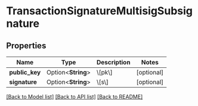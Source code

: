 # TransactionSignatureMultisigSubsignature

## Properties

Name | Type | Description | Notes
------------ | ------------- | ------------- | -------------
**public_key** | Option<**String**> | \\[pk\\] | [optional]
**signature** | Option<**String**> | \\[s\\] | [optional]

[[Back to Model list]](../README.md#documentation-for-models) [[Back to API list]](../README.md#documentation-for-api-endpoints) [[Back to README]](../README.md)


